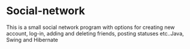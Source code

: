# Social-network
This is a small social network program with options for creating new account, log-in, adding and deleting friends, posting statuses etc..Java, Swing and Hibernate
